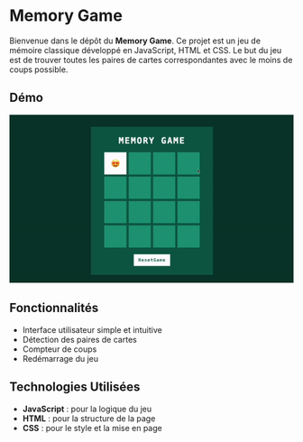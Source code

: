 # Memory Game

Bienvenue dans le dépôt du **Memory Game**. Ce projet est un jeu de mémoire classique développé en JavaScript, HTML et CSS. Le but du jeu est de trouver toutes les paires de cartes correspondantes avec le moins de coups possible.

## Démo

![Memory Game Demo](assets/screenshot.gif)

## Fonctionnalités

- Interface utilisateur simple et intuitive
- Détection des paires de cartes
- Compteur de coups
- Redémarrage du jeu

## Technologies Utilisées

- **JavaScript** : pour la logique du jeu
- **HTML** : pour la structure de la page
- **CSS** : pour le style et la mise en page
